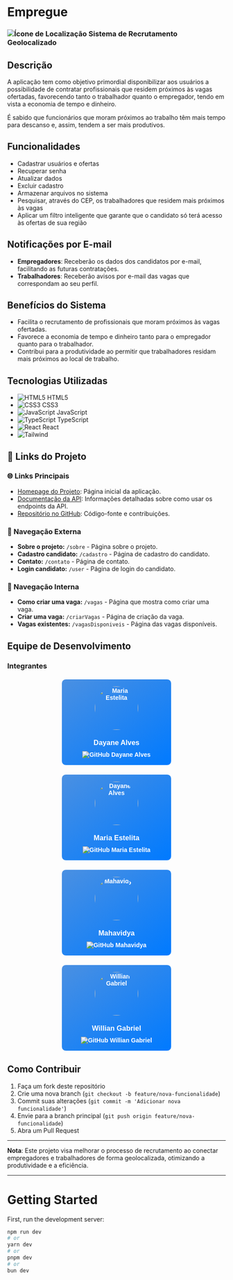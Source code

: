 # Empregue

### ![Ícone de Localização](https://img.icons8.com/ios-filled/20/FF0000/marker.png) Sistema de Recrutamento Geolocalizado

## Descrição

A aplicação tem como objetivo primordial disponibilizar aos usuários a possibilidade de contratar profissionais que residem próximos às vagas ofertadas, favorecendo tanto o trabalhador quanto o empregador, tendo em vista a economia de tempo e dinheiro.

É sabido que funcionários que moram próximos ao trabalho têm mais tempo para descanso e, assim, tendem a ser mais produtivos.

## Funcionalidades

- Cadastrar usuários e ofertas
- Recuperar senha
- Atualizar dados
- Excluir cadastro
- Armazenar arquivos no sistema
- Pesquisar, através do CEP, os trabalhadores que residem mais próximos às vagas
- Aplicar um filtro inteligente que garante que o candidato só terá acesso às ofertas de sua região

## Notificações por E-mail

- **Empregadores**: Receberão os dados dos candidatos por e-mail, facilitando as futuras contratações.
- **Trabalhadores**: Receberão avisos por e-mail das vagas que correspondam ao seu perfil.

## Benefícios do Sistema

- Facilita o recrutamento de profissionais que moram próximos às vagas ofertadas.
- Favorece a economia de tempo e dinheiro tanto para o empregador quanto para o trabalhador.
- Contribui para a produtividade ao permitir que trabalhadores residam mais próximos ao local de trabalho.

## Tecnologias Utilizadas

- ![HTML5](https://img.icons8.com/color/20/000000/html-5.png) HTML5
- ![CSS3](https://img.icons8.com/color/20/000000/css3.png) CSS3
- ![JavaScript](https://img.icons8.com/color/20/000000/javascript.png) JavaScript
- ![TypeScript](https://img.icons8.com/color/20/000000/typescript.png) TypeScript
- ![React](https://img.icons8.com/color/20/000000/react-native.png) React
- ![Tailwind](https://img.shields.io/badge/Tailwind_CSS-38B2AC?style=flat&logo=tailwind-css&logoColor=white)

## 🔗 Links do Projeto

### 🌐 Links Principais
- [Homepage do Projeto](http://localhost:3000): Página inicial da aplicação.
- [Documentação da API](https://viacep.com.br/): Informações detalhadas sobre como usar os endpoints da API.
- [Repositório no GitHub](https://github.com/softexrecifepe/PI-RE9-TURMA-09-EQUIPE-05/tree/develop): Código-fonte e contribuições.

### 🧭 Navegação Externa
- **Sobre o projeto:** `/sobre` - Página sobre o projeto.
- **Cadastro candidato:** `/cadastro` - Página de cadastro do candidato.
- **Contato:** `/contato` - Página de contato.
- **Login candidato:** `/user` - Página de login do candidato.

### 🧭 Navegação Interna
- **Como criar uma vaga:** `/vagas` - Página que mostra como criar uma vaga.
- **Criar uma vaga:** `/criarVagas` - Página de criação da vaga.
- **Vagas existentes:** `/vagasDisponiveis` - Página das vagas disponíveis.

## Equipe de Desenvolvimento

### Integrantes

<div style="display: flex; justify-content: space-around; flex-wrap: wrap; gap: 20px; margin-top: 20px;">

  <!-- Card 1 -->
  <div style="background: linear-gradient(145deg, #4A90E2, #007AFF); border-radius: 10px; padding: 16px; text-align: center; width: 220px; box-shadow: 0 4px 8px rgba(0, 0, 0, 0.2) display: flex; color: white; font-family: Arial, sans-serif; font-size: 14px; font-weight: bold; border: 1px solid white;">
    <img src="https://avatars.githubusercontent.com/u/160778587?v=4" alt="Maria Estelita" style="border-radius: 50%; width: 100px; height: 100px; margin-bottom: 10px;" />
    <h3 style="margin: 10px 0;">Dayane Alves</h3>
    <a href="https://github.com/devalvesff00ff" target="_blank" style="text-decoration: none; color: white;">
      <img src="https://img.shields.io/badge/GitHub-000?style=for-the-badge&logo=github&logoColor=white" alt="GitHub Dayane Alves">
    </a>
  </div>

  <!-- Card 2 -->
  <div style="background: linear-gradient(145deg, #4A90E2, #007AFF); border-radius: 10px; padding: 16px; text-align: center; width: 220px; box-shadow: 0 4px 8px rgba(0, 0, 0, 0.2) display: flex; color: white; font-family: Arial, sans-serif; font-size: 14px; font-weight: bold; border: 1px solid white;">
    <img src="https://avatars.githubusercontent.com/u/134112848?v=4" alt="Dayane Alves" style="border-radius: 50%; width: 100px; height: 100px; margin-bottom: 10px;" />
    <h3 style="margin: 10px 0;">Maria Estelita</h3>
    <a href="https://github.com/Estelita25" target="_blank" style="text-decoration: none; color: white;">
      <img src="https://img.shields.io/badge/GitHub-000?style=for-the-badge&logo=github&logoColor=white" alt="GitHub Maria Estelita">
    </a>
  </div>

  <!-- Card 3 -->
  <div style="background: linear-gradient(145deg, #4A90E2, #007AFF); border-radius: 10px; padding: 16px; text-align: center; width: 220px; box-shadow: 0 4px 8px rgba(0, 0, 0, 0.2) display: flex; color: white; font-family: Arial, sans-serif; font-size: 14px; font-weight: bold; border: 1px solid white;">
    <img src="https://avatars.githubusercontent.com/u/104791133?v=4" alt="Mahavidya" style="border-radius: 50%; width: 100px; height: 100px; margin-bottom: 10px;" />
    <h3 style="margin: 10px 0;">Mahavidya</h3>
    <a href="https://github.com/VidyaDesign" target="_blank" style="text-decoration: none; color: white;">
      <img src="https://img.shields.io/badge/GitHub-000?style=for-the-badge&logo=github&logoColor=white" alt="GitHub Mahavidya">
    </a>
  </div>

  <!-- Card 4 -->
  <div style="background: linear-gradient(145deg, #4A90E2, #007AFF); border-radius: 10px; padding: 16px; text-align: center; width: 220px; box-shadow: 0 4px 8px rgba(0, 0, 0, 0.2) display: flex; color: white; font-family: Arial, sans-serif; font-size: 14px; font-weight: bold; border: 1px solid white;">
    <img src="https://avatars.githubusercontent.com/u/102621293?v=4" alt="Willian Gabriel" style="border-radius: 50%; width: 100px; height: 100px; margin-bottom: 10px;" />
    <h3 style="margin: 10px 0;">Willian Gabriel</h3>
    <a href="https://github.com/williangabriell" target="_blank" style="text-decoration: none; color: white;">
      <img src="https://img.shields.io/badge/GitHub-000?style=for-the-badge&logo=github&logoColor=white" alt="GitHub Willian Gabriel">
    </a>
  </div>

</div>



## Como Contribuir

1. Faça um fork deste repositório
2. Crie uma nova branch (`git checkout -b feature/nova-funcionalidade`)
3. Commit suas alterações (`git commit -m 'Adicionar nova funcionalidade'`)
4. Envie para a branch principal (`git push origin feature/nova-funcionalidade`)
5. Abra um Pull Request

---

**Nota**: Este projeto visa melhorar o processo de recrutamento ao conectar empregadores e trabalhadores de forma geolocalizada, otimizando a produtividade e a eficiência.

---

# Getting Started

First, run the development server:

```bash
npm run dev
# or
yarn dev
# or
pnpm dev
# or
bun dev

